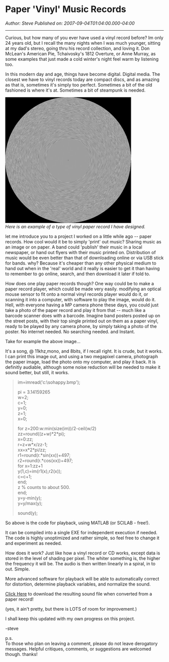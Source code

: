 # Paper 'Vinyl' Music Records

*Author: Steve*
*Published on: 2007-09-04T01:04:00.000-04:00*

---

Curious, but how many of you ever have used a vinyl record before? Im only 24 years old, but I recall the many nights when I was much younger, sitting at my dad's stereo, going thru his record collection, and loving it. Don McLean's American Pie, Tchaivosky's 1812 Overture, or Anne Murray, as some examples that just made a cold winter's night feel warm by listening too.  
  
In this modern day and age, things have become digital. Digital media. The closest we have to vinyl records today are compact discs, and as amazing as that is, sometimes it's simply too perfect. Sometimes a bit of the old fashioned is where it's at. Sometimes a bit of steampunk is needed.  
  
[![](sohappy.bmp)](http://bp2.blogger.com/_kfv2ADnjgQg/RtzuHd1bCfI/AAAAAAAAAEE/m-tp7RUU4x8/s1600-h/sohappy.bmp)  
*Here is an example of a type of vinyl paper record I have designed.*  
  
let me introduce you to a project I worked on a little while ago -- paper records. How cool would it be to simply 'print' out music? Sharing music as an image or on paper. A band could 'publish' their music in a local newspaper, or hand out flyers with their music printed on. Distribution of music would be even better than that of downloading online or via USB stick for bands. why? Because it's cheaper than any other physical medium to hand out when in the 'real' world and it really is easier to get it than having to remember to go online, search, and then download it later if told to.   
  
How does one play paper records though? One way could be to make a paper record player, which could be made very easily. modifying an optical mouse sensor to fit onto a normal vinyl records player would do it, or scanning it into a computer, with software to play the image, would do it. Hell, with everyone having a MP camera phone these days, you could just take a photo of the paper record and play it from that -- much like a barcode scanner does with a barcode. Imagine band posters posted up on the street posts, with their top single printed out on them as a paper vinyl, ready to be played by any camera phone, by simply taking a photo of the poster. No internet needed. No searching needed. and Instant.  
  
Take for example the above image...  
  
It's a song, @ 11khz,mono, and 8bits, if I recall right. It is crude, but it works. I can print this image out, and using a two megapixel camera, photograph the paper image, load the photo onto my computer, and play it back. It is definitly audiable, although some noise reduction will be needed to make it sound better, but still, it works.  
  

> im=imread('c:\sohappy.bmp');  
>   
> pi = 3.14159265  
> w=2;  
> c=1;  
> y=0;  
> z=1;  
> x=0;  
>   
> for z=200:w:min(size(im))/2-ceil(w/2)  
> zz=round((z+w)\*2\*pi);  
> x=0:zz;  
> r=z+w\*x/zz-1;  
> xx=x\*2\*pi/zz;  
> r1=round(r.\*sin(xx))+497;  
> r2=round(r.\*cos(xx))+497;  
> for x=1:zz+1  
> y(1,c)=im(r1(x),r2(x));  
> c=c+1;  
> end;  
> z % counts to about 500.  
> end;  
> y=y-min(y);  
> y=y/max(y);  
>   
> sound(y);

  
  
  
So above is the code for playback, using MATLAB (or SCILAB - free!).   
  
It can be compiled into a single EXE for independent execution if needed. The code is highly unoptimized and rather simple, so feel free to change it and experiment as needed.   
  
How does it work? Just like how a vinyl record or CD works, except data is stored in the level of shading per pixel. The whiter something is, the higher the frequency it will be. The audio is then written linearly in a spiral, in to out. Simple.  
  
More advanced software for playback will be able to automatically correct for distortion, determine playback variables, and normalize the sound.  
  
[Click Here](http://5.download-2.files-upload.com/50/2007/09/04/06-30/happy.wav) to download the resulting sound file when converted from a paper record!  
  
(yes, it ain't pretty, but there is LOTS of room for improvement.)  
  
I shall keep this updated with my own progress on this project.  
  
-steve  
  
p.s.  
To those who plan on leaving a comment, please do not leave derogatory messages. Helpful critiques, comments, or suggestions are welcomed though. thanks!